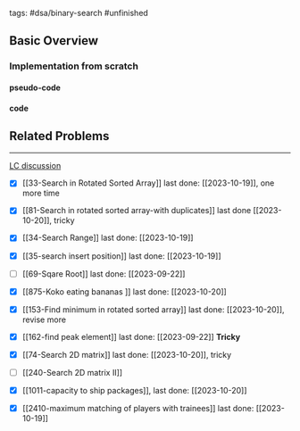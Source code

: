 tags: #dsa/binary-search #unfinished 
## Basic Overview

### Implementation from scratch
#### pseudo-code

#### code

## Related Problems
---
[LC discussion](https://leetcode.com/discuss/study-guide/786126/Python-Powerful-Ultimate-Binary-Search-Template.-Solved-many-problems)

- [x] [[33-Search in Rotated Sorted Array]] last done: [[2023-10-19]], one more time
- [x] [[81-Search in rotated sorted array-with duplicates]] last done [[2023-10-20]], tricky
- [x] [[34-Search Range]] last done: [[2023-10-19]]
- [x] [[35-search insert position]] last done: [[2023-10-19]]
- [ ] [[69-Sqare Root]] last done: [[2023-09-22]]
- [x] [[875-Koko eating bananas ]] last done: [[2023-10-20]]
- [x] [[153-Find minimum in rotated sorted array]] last done: [[2023-10-20]], revise more
- [x] [[162-find peak element]] last done: [[2023-09-22]] **Tricky**
- [x] [[74-Search 2D matrix]] last done: [[2023-10-20]], tricky
- [ ] [[240-Search 2D matrix II]]
- [x] [[1011-capacity to ship packages]], last done: [[2023-10-20]]
- [x] [[2410-maximum matching of players with trainees]] last done: [[2023-10-19]]

